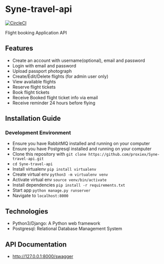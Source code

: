 # Syne-travel-api
[![CircleCI](https://circleci.com/gh/proxiex/Syne-travel-api.svg?style=svg)](https://circleci.com/gh/proxiex/Syne-travel-api)

Flight booking Application API

## Features
- Create an account with username(optional), email and password
- Login with email and password
- Upload passport photograph
- Create/Edit/Delete flights (for admin user only)
- View available flights
- Reserve flight tickets
- Book flight tickets
- Receive Booked flight ticket info via email
- Receive reminder 24 hours before flying


## Installation Guide

### Development Environment
- Ensure you have RabbitMQ installed and running on your computer
- Ensure you have Postgresql installed and running on your computer
- Clone this repository with `git clone https://github.com/proxiex/Syne-travel-api.git`
- `cd Syne-travel-api`
- Install virtualenv `pip install virtualenv`
- Create virtual env `python3 -m virtualenv venv`
- Activate virtual env `source venv/bin/activate`
- Install dependencies `pip install -r requirements.txt`
- Start app `python manage.py runserver`
- Navigate to `localhost:8000`

## Technologies
- Python3/Django: A Python web framework
- Postgresql: Relational Database Management System 

## API Documentation
 - http://127.0.0.1:8000/swagger 